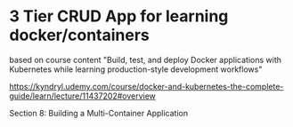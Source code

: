 # 3 Tier CRUD App for learning docker/containers

based on course content "Build, test, and deploy Docker applications with Kubernetes while learning production-style development workflows"

https://kyndryl.udemy.com/course/docker-and-kubernetes-the-complete-guide/learn/lecture/11437202#overview

Section 8: Building a Multi-Container Application